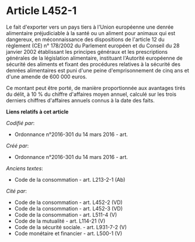 # Article L452-1

Le fait d'exporter vers un pays tiers à l'Union européenne une denrée alimentaire préjudiciable à la santé ou un aliment pour
animaux qui est dangereux, en méconnaissance des dispositions de l'article 12 du règlement (CE) n° 178/2002 du Parlement
européen et du Conseil du 28 janvier 2002 établissant les principes généraux et les prescriptions générales de la législation
alimentaire, instituant l'Autorité européenne de sécurité des aliments et fixant des procédures relatives à la sécurité des
denrées alimentaires est puni d'une peine d'emprisonnement de cinq ans et d'une amende de 600 000 euros.

Ce montant peut être porté, de manière proportionnée aux avantages tirés du délit, à 10 % du chiffre d'affaires moyen annuel,
calculé sur les trois derniers chiffres d'affaires annuels connus à la date des faits.

**Liens relatifs à cet article**

_Codifié par_:

  - Ordonnance n°2016-301 du 14 mars 2016 - art.

_Créé par_:

  - Ordonnance n°2016-301 du 14 mars 2016 - art.

_Anciens textes_:

  - Code de la consommation - art. L213-2-1 (Ab)

_Cité par_:

  - Code de la consommation - art. L452-2 (VD)
  - Code de la consommation - art. L452-3 (VD)
  - Code de la consommation - art. L511-4 (V)
  - Code de la mutualité - art. L114-21 (V)
  - Code de la sécurité sociale. - art. L931-7-2 (V)
  - Code monétaire et financier - art. L500-1 (V)
